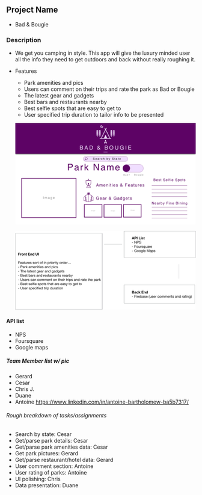 ## Project Name
* Bad & Bougie

### Description
* We get you camping in style. This app will give the luxury minded user all the info they need to get outdoors and back without really roughing it.
* Features
  * Park amenities and pics
  * Users can comment on their trips and rate the park as Bad or Bougie
  * The latest gear and gadgets
  * Best bars and restaurants nearby
  * Best selfie spots that are easy to get to
  * User specified trip duration to tailor info to be presented
  
  
  ![](Design%20Docs/Glamping_Badandbougie_UI%20mock%20up.png)
  
  
  ![](Design%20Docs/Architecture%20Diagram.png)
  
  
  

#### API list
* NPS
* Foursquare
* Google maps

##### Team Member list w/ pic
* Gerard
* Cesar
* Chris J.
* Duane
* Antoine https://www.linkedin.com/in/antoine-bartholomew-ba5b7317/

###### Rough breakdown of tasks/assignments
* Search by state: Cesar
* Get/parse park details: Cesar
* Get/parse park amenities data: Cesar
* Get park pictures: Gerard
* Get/parse restaurant/hotel data: Gerard
* User comment section: Antoine
* User rating of parks: Antoine
* UI polishing: Chris
* Data presentation: Duane
